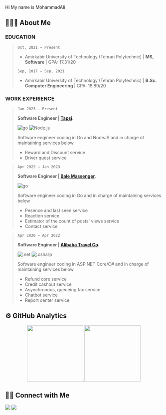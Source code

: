 Hi My name is MohammadAli


## 👨🏻‍💻 About Me

### <b>EDUCATION</b> 	 
>
>`Oct, 2021 – Present` 	 
>
> - Amirkabir University of Technology (Tehran Polytechnic) | <b>MS, Software</b> | GPA: 17.31/20
>
>`Sep, 2017 – Sep, 2021`  	 
>
>- Amirkabir University of Technology (Tehran Polytechnic) | <b>B.Sc. Computer Engineering </b>| GPA: 18.89/20 
> 

### <b>WORK EXPERIENCE</b> 	 
> `Jan 2023 – Present`
>
> <b>Software Engineer | [Tapsi](). </b>
> 
>![go](https://img.shields.io/badge/-Go-05122A?style=flat&logo=go) ![Node.js](https://img.shields.io/badge/-Node.js-05122A?style=flat&logo=node.js)
>
> Software engineer coding in Go and NodeJS and in charge of maintaining services below
> - Reward and Discount service
> - Driver quest service 

> `Apr 2022 – Jan 2023`
>
> <b>Software Engineer | [Bale Massenger](). </b>
> 
>![go](https://img.shields.io/badge/-Go-05122A?style=flat&logo=go) 
>
> Software engineer coding in Go and in charge of maintaining services below
> - Pesence and last seen service
> - Reaction service
> - Estimator of the count of posts' views service
> - Contact service 

> `Apr 2020 – Apr 2022 `
>
> <b>Software Engineer | [Alibaba Travel Co](). </b>
> 
>![.net](https://img.shields.io/badge/-ASP%20.NET%20Core-05122A?style=flat&logo=dotnet) ![.csharp](https://img.shields.io/badge/-c%23-05122A?style=flat&logo=csharp) 
>
> Software engineer coding in ASP.NET Core/C# and in charge of maintaining services below
> - Refund core service
> - Credit cashout service
> - Asynchronous, queueing fax service
> - Chatbot service
> - Report center service


## ⚙️ GitHub Analytics

<p align="center">
<a href="https://github.com/keshavarz13">
  <img height="180em" src="https://github-readme-stats-eight-theta.vercel.app/api?username=keshavarz13&show_icons=true&theme=algolia&include_all_commits=true&count_private=true"/>
  <img height="180em" src="https://github-readme-stats-eight-theta.vercel.app/api/top-langs/?username=keshavarz13&layout=compact&langs_count=8&theme=algolia"/>
</a>
</p>


## 🤝🏻 Connect with Me
<p align="left">
<a href="https://www.linkedin.com/in/keshavarz13/"><img src="https://img.shields.io/badge/-MohammadAli%20Keshavarz-0077B5?style=flat&logo=Linkedin&logoColor=white"/></a>
<a href="keshavarz.ma13@gmail.com"><img src="https://img.shields.io/badge/-keshavarz.ma13@gmail.com-D14836?style=flat&logo=Gmail&logoColor=white"/></a>

</p>

